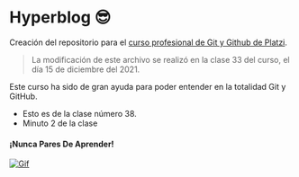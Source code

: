 # Hyperblog 😎
Creación del repositorio para el [curso profesional de Git y Github de Platzi](https://platzi.com/clases/git-github/ "curso de Git y Github de Platzi").
>La modificación de este archivo se realizó en la clase 33 del curso, el día 15 de diciembre del 2021.

Este curso ha sido de gran ayuda para poder entender en la totalidad Git y GitHub.
* Esto es de la clase número 38.
* Minuto 2 de la clase

#### ¡Nunca Pares De Aprender!

[![Gif](https://c.tenor.com/8-ez-dP_FMMAAAAC/valorant-sova.gif "Gif")](https://c.tenor.com/8-ez-dP_FMMAAAAC/valorant-sova.gif "Gif")